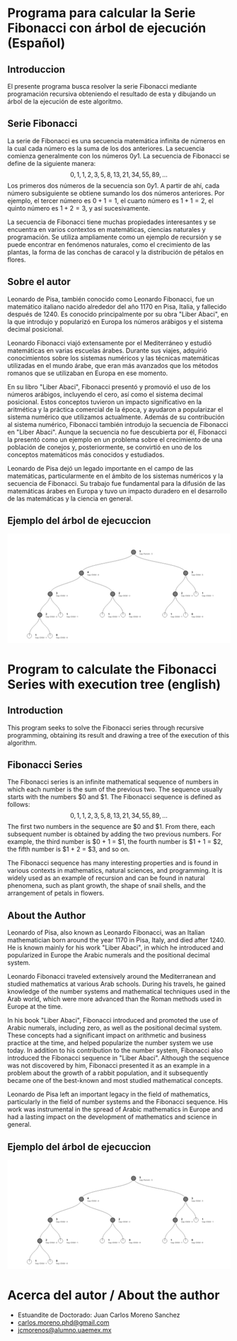 # Programa para calcular la Serie Fibonacci con árbol de ejecución  (Español)

## Introduccion

El presente programa busca resolver la serie Fibonacci mediante programación recursiva obteniendo el resultado de esta y dibujando un árbol de la ejecución de este algoritmo.

## Serie Fibonacci

La serie de Fibonacci es una secuencia matemática infinita de números en la cual cada número es la suma de los dos anteriores. La secuencia comienza generalmente con los números $0 y 1$.
La secuencia de Fibonacci se define de la siguiente manera:
$$0, 1, 1, 2, 3, 5, 8, 13, 21, 34, 55, 89, ...$$
Los primeros dos números de la secuencia son $0 y 1$. A partir de ahí, cada número subsiguiente se obtiene sumando los dos números anteriores. Por ejemplo, el tercer número es $0 + 1 = 1$, el cuarto número es $1 + 1 = 2$, el quinto número es $1 + 2 = 3$, y así sucesivamente.

La secuencia de Fibonacci tiene muchas propiedades interesantes y se encuentra en varios contextos en matemáticas, ciencias naturales y programación. Se utiliza ampliamente como un ejemplo de recursión y se puede encontrar en fenómenos naturales, como el crecimiento de las plantas, la forma de las conchas de caracol y la distribución de pétalos en flores.

## Sobre el autor

Leonardo de Pisa, también conocido como Leonardo Fibonacci, fue un matemático italiano nacido alrededor del año 1170 en Pisa, Italia, y fallecido después de 1240. Es conocido principalmente por su obra "Liber Abaci", en la que introdujo y popularizó en Europa los números arábigos y el sistema decimal posicional.

Leonardo Fibonacci viajó extensamente por el Mediterráneo y estudió matemáticas en varias escuelas árabes. Durante sus viajes, adquirió conocimientos sobre los sistemas numéricos y las técnicas matemáticas utilizadas en el mundo árabe, que eran más avanzados que los métodos romanos que se utilizaban en Europa en ese momento.

En su libro "Liber Abaci", Fibonacci presentó y promovió el uso de los números arábigos, incluyendo el cero, así como el sistema decimal posicional. Estos conceptos tuvieron un impacto significativo en la aritmética y la práctica comercial de la época, y ayudaron a popularizar el sistema numérico que utilizamos actualmente.
Además de su contribución al sistema numérico, Fibonacci también introdujo la secuencia de Fibonacci en "Liber Abaci". Aunque la secuencia no fue descubierta por él, Fibonacci la presentó como un ejemplo en un problema sobre el crecimiento de una población de conejos y, posteriormente, se convirtió en uno de los conceptos matemáticos más conocidos y estudiados.

Leonardo de Pisa dejó un legado importante en el campo de las matemáticas, particularmente en el ámbito de los sistemas numéricos y la secuencia de Fibonacci. Su trabajo fue fundamental para la difusión de las matemáticas árabes en Europa y tuvo un impacto duradero en el desarrollo de las matemáticas y la ciencia en general.

## Ejemplo del árbol de ejecuccion
![Ejemplo arbol de ejecucion](asserts/fibbonaci.png)


# Program to calculate the Fibonacci Series with execution tree (english)

## Introduction

This program seeks to solve the Fibonacci series through recursive programming, obtaining its result and drawing a tree of the execution of this algorithm.

## Fibonacci Series

The Fibonacci series is an infinite mathematical sequence of numbers in which each number is the sum of the previous two. The sequence usually starts with the numbers $0 and $1.
The Fibonacci sequence is defined as follows:
$$0, 1, 1, 2, 3, 5, 8, 13, 21, 34, 55, 89, ...$$
The first two numbers in the sequence are $0 and $1. From there, each subsequent number is obtained by adding the two previous numbers. For example, the third number is $0 + 1 = $1, the fourth number is $1 + 1 = $2, the fifth number is $1 + 2 = $3, and so on.

The Fibonacci sequence has many interesting properties and is found in various contexts in mathematics, natural sciences, and programming. It is widely used as an example of recursion and can be found in natural phenomena, such as plant growth, the shape of snail shells, and the arrangement of petals in flowers.

## About the Author

Leonardo of Pisa, also known as Leonardo Fibonacci, was an Italian mathematician born around the year 1170 in Pisa, Italy, and died after 1240. He is known mainly for his work "Liber Abaci", in which he introduced and popularized in Europe the Arabic numerals and the positional decimal system.

Leonardo Fibonacci traveled extensively around the Mediterranean and studied mathematics at various Arab schools. During his travels, he gained knowledge of the number systems and mathematical techniques used in the Arab world, which were more advanced than the Roman methods used in Europe at the time.

In his book "Liber Abaci", Fibonacci introduced and promoted the use of Arabic numerals, including zero, as well as the positional decimal system. These concepts had a significant impact on arithmetic and business practice at the time, and helped popularize the number system we use today.
In addition to his contribution to the number system, Fibonacci also introduced the Fibonacci sequence in "Liber Abaci". Although the sequence was not discovered by him, Fibonacci presented it as an example in a problem about the growth of a rabbit population, and it subsequently became one of the best-known and most studied mathematical concepts.

Leonardo de Pisa left an important legacy in the field of mathematics, particularly in the field of number systems and the Fibonacci sequence. His work was instrumental in the spread of Arabic mathematics in Europe and had a lasting impact on the development of mathematics and science in general.
## Ejemplo del árbol de ejecuccion
![Ejemplo arbol de ejecucion](asserts/fibbonaci.png)



# Acerca del autor / About the author

* Estuandite de Doctorado: Juan Carlos Moreno Sanchez 
* carlos.moreno.phd@gmail.com
* jcmorenos@alumno.uaemex.mx

